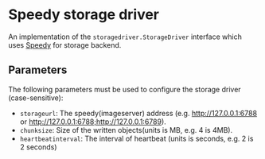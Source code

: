 <!--GITHUB
page_title: Speedy storage driver
page_description: Explains how to use the Speedy storage driver
page_keywords: registry, service, driver, images, storage, speedy
IGNORES-->

# Speedy storage driver

An implementation of the `storagedriver.StorageDriver` interface which uses
[Speedy][speedy] for storage backend.

## Parameters

The following parameters must be used to configure the storage driver
(case-sensitive):

* `storageurl`: The speedy(imageserver) address (e.g. http://127.0.0.1:6788 or http://127.0.0.1:6788;http://127.0.0.1:6789). 
* `chunksize`: Size of the written objects(units is MB, e.g. 4 is 4MB).
* `heartbeatinterval`: The interval of heartbeat (units is seconds, e.g. 2 is 2 seconds) 


[speedy]: https://github.com/jcloudpub/speedy
